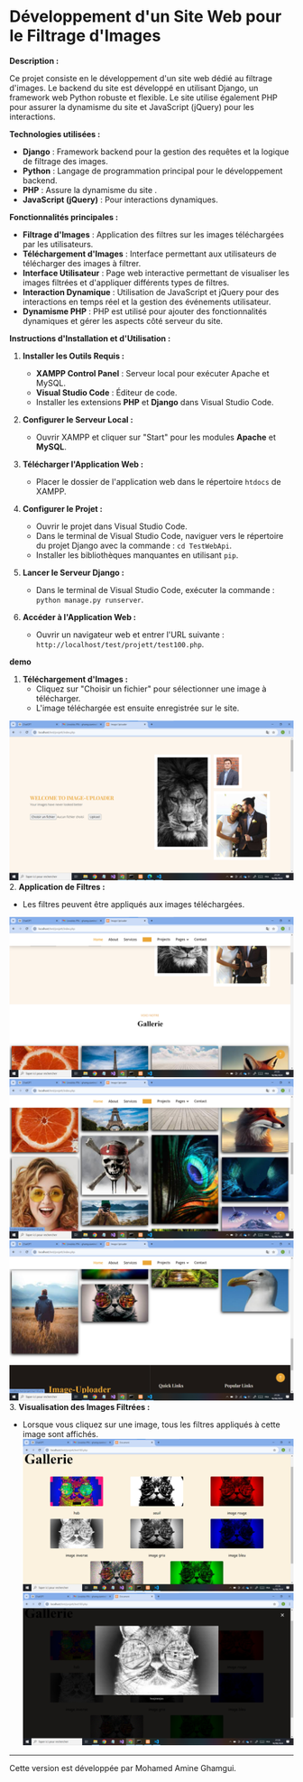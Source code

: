 # Développement d'un Site Web pour le Filtrage d'Images

**Description :**

Ce projet consiste en le développement d'un site web dédié au filtrage d'images. Le backend du site est développé en utilisant Django, un framework web Python robuste et flexible. Le site utilise également PHP pour assurer la dynamisme du site et JavaScript (jQuery) pour les interactions.

**Technologies utilisées :**

- **Django** : Framework backend pour la gestion des requêtes et la logique de filtrage des images.
- **Python** : Langage de programmation principal pour le développement backend.
- **PHP** : Assure la dynamisme du site .
- **JavaScript (jQuery)** : Pour interactions dynamiques.

**Fonctionnalités principales :**

- **Filtrage d'Images** : Application des filtres sur les images téléchargées par les utilisateurs.
- **Téléchargement d'Images** : Interface permettant aux utilisateurs de télécharger des images à filtrer.
- **Interface Utilisateur** : Page web interactive permettant de visualiser les images filtrées et d'appliquer différents types de filtres.
- **Interaction Dynamique** : Utilisation de JavaScript et jQuery pour des interactions en temps réel et la gestion des événements utilisateur.
- **Dynamisme PHP** : PHP est utilisé pour ajouter des fonctionnalités dynamiques et gérer les aspects côté serveur du site.


**Instructions d'Installation et d'Utilisation :**

1. **Installer les Outils Requis :**
   - **XAMPP Control Panel** : Serveur local pour exécuter Apache et MySQL.
   - **Visual Studio Code** : Éditeur de code.
   - Installer les extensions **PHP** et **Django** dans Visual Studio Code.

2. **Configurer le Serveur Local :**
   - Ouvrir XAMPP et cliquer sur "Start" pour les modules **Apache** et **MySQL**.

3. **Télécharger l'Application Web :**
   - Placer le dossier de l'application web dans le répertoire `htdocs` de XAMPP.

4. **Configurer le Projet :**
   - Ouvrir le projet dans Visual Studio Code.
   - Dans le terminal de Visual Studio Code, naviguer vers le répertoire du projet Django avec la commande : `cd TestWebApi`.
   - Installer les bibliothèques manquantes en utilisant `pip`.

5. **Lancer le Serveur Django :**
   - Dans le terminal de Visual Studio Code, exécuter la commande : `python manage.py runserver`.

6. **Accéder à l'Application Web :**
   - Ouvrir un navigateur web et entrer l'URL suivante : `http://localhost/test/projett/test100.php`.



**demo**

1. **Téléchargement d'Images :**
   - Cliquez sur "Choisir un fichier" pour sélectionner une image à télécharger.
   - L'image téléchargée est ensuite enregistrée sur le site.



![Image 2](2.png)
2. **Application de Filtres :**
   - Les filtres peuvent être appliqués aux images téléchargées.

![Image 3](3.png)
![Image 4](4.png)
![Image 5](5.png)
3. **Visualisation des Images Filtrées :**
   - Lorsque vous cliquez sur une image, tous les filtres appliqués à cette image sont affichés.
![Image 6](6.png)
![Image 7](7.png)

---
Cette version est développée par Mohamed Amine Ghamgui.
